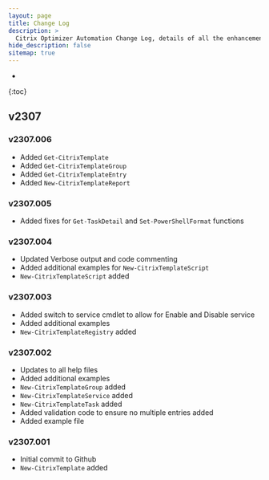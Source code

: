 ```yaml
---
layout: page
title: Change Log
description: >
  Citrix Optimizer Automation Change Log, details of all the enhancements, fixes and features gone into the PowerShell module.
hide_description: false
sitemap: true
---
```

* 
{:toc}

## v2307

### v2307.006

- Added ```Get-CitrixTemplate```
- Added ```Get-CitrixTemplateGroup```
- Added ```Get-CitrixTemplateEntry```
- Added ```New-CitrixTemplateReport```

### v2307.005

- Added fixes for ```Get-TaskDetail``` and ```Set-PowerShellFormat``` functions

### v2307.004

- Updated Verbose output and code commenting
- Added additional examples for ```New-CitrixTemplateScript```
- ```New-CitrixTemplateScript``` added
  
### v2307.003

- Added switch to service cmdlet to allow for Enable and Disable service
- Added additional examples
- ```New-CitrixTemplateRegistry``` added
  
### v2307.002

- Updates to all help files
- Added additional examples
- ```New-CitrixTemplateGroup``` added
- ```New-CitrixTemplateService``` added
- ```New-CitrixTemplateTask``` added
- Added validation code to ensure no multiple entries added
- Added example file

### v2307.001

- Initial commit to Github
- ```New-CitrixTemplate``` added
